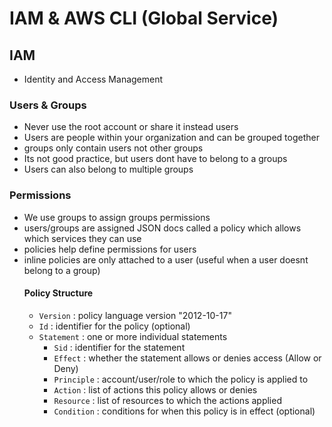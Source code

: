 # IAM & AWS CLI (Global Service)

## IAM
  - Identity and Access Management
  ### Users & Groups
  - Never use the root account or share it instead users
  - Users are people within your organization and can be grouped together
  - groups only contain users not other groups
  - Its not good practice, but users dont have to belong to a groups
  - Users can also belong to multiple groups
  ### Permissions
  - We use groups to assign groups permissions
  - users/groups are assigned JSON docs called a policy which allows which services they can use
  - policies help define permissions for users
  - inline policies are only attached to a user (useful when a user doesnt belong to a group)
    #### Policy Structure
    - `Version` : policy language version "2012-10-17"
    - `Id` : identifier for the policy (optional)
    - `Statement` : one or more individual statements
      - `Sid` : identifier for the statement
      - `Effect` : whether the statement allows or denies access (Allow or Deny)
      - `Principle` : account/user/role to which the policy is applied to
      - `Action` : list of actions this policy allows or denies
      - `Resource` : list of resources to which the actions applied
      - `Condition` : conditions for when this policy is in effect (optional)
